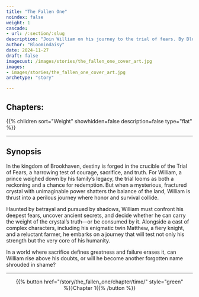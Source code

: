 ```yaml
---
title: "The Fallen One"
noindex: false
weight: 1
cascade:
- url: /:section/:slug
description: "Join William on his journey to the trial of fears. By Bloomindaisy"
author: "Bloomindaisy"
date: 2024-11-27
draft: false
imagecust: /images/stories/the_fallen_one_cover_art.jpg
images:
- images/stories/the_fallen_one_cover_art.jpg
archetype: "story"

---
```


## Chapters:

{{% children sort="Weight" showhidden=false description=false type="flat" %}}

---

## Synopsis

In the kingdom of Brookhaven, destiny is forged in the crucible of the Trial of Fears, a harrowing test of courage, sacrifice, and truth. For William, a prince weighed down by his family’s legacy, the trial looms as both a reckoning and a chance for redemption. But when a mysterious, fractured crystal with unimaginable power shatters the balance of the land, William is thrust into a perilous journey where honor and survival collide.

Haunted by betrayal and pursued by shadows, William must confront his deepest fears, uncover ancient secrets, and decide whether he can carry the weight of the crystal’s truth—or be consumed by it. Alongside a cast of complex characters, including his enigmatic twin Matthew, a fiery knight, and a reluctant farmer, he embarks on a journey that will test not only his strength but the very core of his humanity.

In a world where sacrifice defines greatness and failure erases it, can William rise above his doubts, or will he become another forgotten name shrouded in shame?

---

<div align="center">{{% button href="/story/the_fallen_one/chapter/time/" style="green" %}}Chapter 1{{% /button %}}</div>
